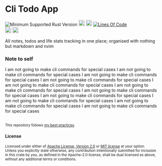 # Cli Todo App
![Minimum Supported Rust Version](https://img.shields.io/badge/nightly-1.81+-ab6000.svg)
[<img alt="crates.io" src="https://img.shields.io/crates/v/todo.svg?color=fc8d62&logo=rust" height="20" style=flat-square>](https://crates.io/crates/todo)
[<img alt="docs.rs" src="https://img.shields.io/badge/docs.rs-66c2a5?style=for-the-badge&labelColor=555555&logo=docs.rs&style=flat-square" height="20">](https://docs.rs/todo)
[![Lines Of Code](https://tokei.rs/b1/github/valeratrades/todo?category=code)](https://github.com/valeratrades/todo/src)
<br>
[<img alt="ci errors" src="https://img.shields.io/github/actions/workflow/status/valeratrades/todo/errors.yml?branch=master&style=for-the-badge&style=flat-square&label=errors&labelColor=420d09" height="20">](https://github.com/valeratrades/todo/actions?query=branch%3Amaster) <!--NB: Won't find it if repo is private-->
[<img alt="ci warnings" src="https://img.shields.io/github/actions/workflow/status/valeratrades/todo/warnings.yml?branch=master&style=for-the-badge&style=flat-square&label=warnings&labelColor=d16002" height="20">](https://github.com/valeratrades/todo/actions?query=branch%3Amaster) <!--NB: Won't find it if repo is private-->

All notes, todos and life stats tracking in one place; organised with nothing but markdown and nvim

### Note to self
I am not going to make cli commands for special cases
I am not going to make cli commands for special cases
I am not going to make cli commands for special cases
I am not going to make cli commands for special cases
I am not going to make cli commands for special cases
I am not going to make cli commands for special cases
I am not going to make cli commands for special cases
I am not going to make cli commands for special cases
I am not going to make cli commands for special cases
I am not going to make cli commands for special cases
I am not going to make cli commands for special cases


<br>

<sup>
This repository follows <a href="https://github.com/valeratrades/.github/tree/master/best_practices">my best practices</a>.
</sup>

#### License

<sup>
Licensed under either of <a href="LICENSE-APACHE">Apache License, Version
2.0</a> or <a href="LICENSE-MIT">MIT license</a> at your option.
</sup>

<br>

<sub>
Unless you explicitly state otherwise, any contribution intentionally submitted
for inclusion in this crate by you, as defined in the Apache-2.0 license, shall
be dual licensed as above, without any additional terms or conditions.
</sub>

